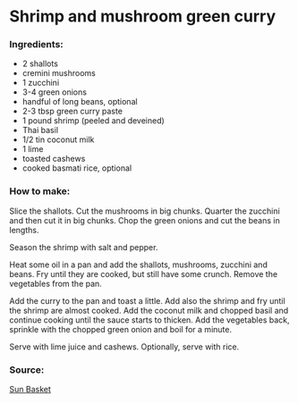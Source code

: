 # Shrimp and mushroom green curry


### Ingredients:

* 2 shallots
* cremini mushrooms
* 1 zucchini
* 3-4 green onions
* handful of long beans, optional
* 2-3 tbsp green curry paste
* 1 pound shrimp (peeled and deveined)
* Thai basil
* 1/2 tin coconut milk
* 1 lime
* toasted cashews
* cooked basmati rice, optional


### How to make:

Slice the shallots. Cut the mushrooms in big chunks. Quarter the zucchini and then cut it in big chunks. Chop the green onions and cut the beans in lengths.

Season the shrimp with salt and pepper.

Heat some oil in a pan and add the shallots, mushrooms, zucchini and beans. Fry until they are cooked, but still have some crunch. Remove the vegetables from the pan.

Add the curry to the pan and toast a little. Add also the shrimp and fry until the shrimp are almost cooked. Add the coconut milk and chopped basil and continue cooking until the sauce starts to thicken. Add the vegetables back, sprinkle with the chopped green onion and boil for a minute. 

Serve with lime juice and cashews. Optionally, serve with rice.


### Source:

[Sun Basket](http://sunbasket.com/recipe/229)
